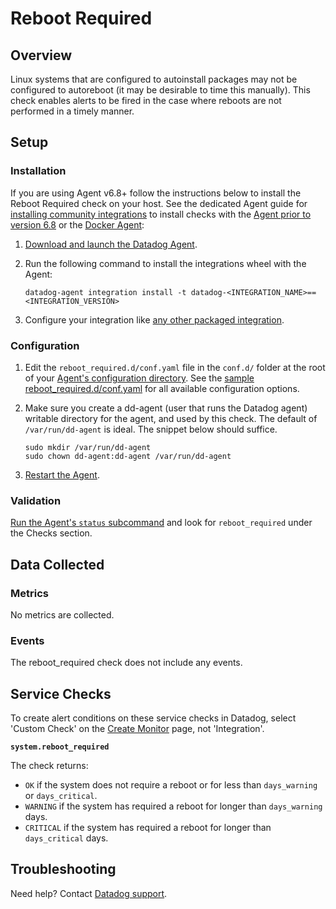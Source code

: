 # Reboot Required

## Overview

Linux systems that are configured to autoinstall packages may not be configured to autoreboot (it may be desirable to time this manually). This check enables alerts to be fired in the case where reboots are not performed in a timely manner.

## Setup

### Installation

If you are using Agent v6.8+ follow the instructions below to install the Reboot Required check on your host. See the dedicated Agent guide for [installing community integrations][1] to install checks with the [Agent prior to version 6.8][2] or the [Docker Agent][3]:

1. [Download and launch the Datadog Agent][4].
2. Run the following command to install the integrations wheel with the Agent:

   ```shell
   datadog-agent integration install -t datadog-<INTEGRATION_NAME>==<INTEGRATION_VERSION>
   ```

3. Configure your integration like [any other packaged integration][5].

### Configuration

1. Edit the `reboot_required.d/conf.yaml` file in the `conf.d/` folder at the root of your [Agent's configuration directory][6]. See the [sample reboot_required.d/conf.yaml][8] for all available configuration options.

2. Make sure you create a dd-agent (user that runs the Datadog agent) writable directory for the agent, and used by this check. The default of `/var/run/dd-agent` is ideal. The snippet below should suffice.

   ```shell
   sudo mkdir /var/run/dd-agent
   sudo chown dd-agent:dd-agent /var/run/dd-agent
   ```

3. [Restart the Agent][7].

### Validation

[Run the Agent's `status` subcommand][8] and look for `reboot_required` under the Checks section.

## Data Collected

### Metrics

No metrics are collected.

### Events

The reboot_required check does not include any events.

## Service Checks

To create alert conditions on these service checks in Datadog, select 'Custom Check' on the [Create Monitor][9] page, not 'Integration'.

**`system.reboot_required`**

The check returns:

- `OK` if the system does not require a reboot or for less than `days_warning` or `days_critical`.
- `WARNING` if the system has required a reboot for longer than `days_warning` days.
- `CRITICAL` if the system has required a reboot for longer than `days_critical` days.

## Troubleshooting

Need help? Contact [Datadog support][10].

[1]: https://docs.datadoghq.com/agent/guide/community-integrations-installation-with-docker-agent/
[2]: https://docs.datadoghq.com/agent/guide/community-integrations-installation-with-docker-agent/?tab=agentpriorto68
[3]: https://docs.datadoghq.com/agent/guide/community-integrations-installation-with-docker-agent/?tab=docker
[4]: https://app.datadoghq.com/account/settings#agent
[5]: https://docs.datadoghq.com/getting_started/integrations/
[6]: https://docs.datadoghq.com/agent/guide/agent-configuration-files/#agent-configuration-directory
[7]: https://github.com/DataDog/integrations-extras/blob/master/reboot_required/datadog_checks/reboot_required/data/conf.yaml.example
[8]: https://docs.datadoghq.com/agent/guide/agent-commands/#service-status
[9]: https://app.datadoghq.com/monitors#/create
[10]: http://docs.datadoghq.com/help
